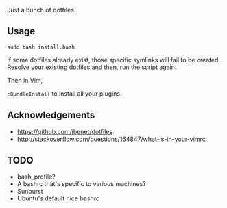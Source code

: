 Just a bunch of dotfiles.

Usage
-----

`sudo bash install.bash`

If some dotfiles already exist, those specific symlinks will fail to be created. Resolve your existing dotfiles and then, run the script again.

Then in Vim,

`:BundleInstall` to install all your plugins.


Acknowledgements
----------------

* https://github.com/jbenet/dotfiles
* http://stackoverflow.com/questions/164847/what-is-in-your-vimrc

TODO
----

* bash_profile?
* A bashrc that's specific to various machines?
* Sunburst
* Ubuntu's default nice bashrc